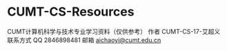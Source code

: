 # CUMT-CS-Resources
CUMT计算机科学与技术专业学习资料（仅供参考）
作者 CUMT-CS-17-艾超义
联系方式 QQ 2846898481 邮箱 aichaoyi@cumt.edu.cn
